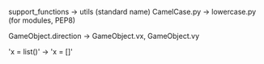 support_functions -> utils (standard name)
CamelCase.py -> lowercase.py (for modules, PEP8)

GameObject.direction -> GameObject.vx, GameObject.vy

'x = list()' -> 'x = []'